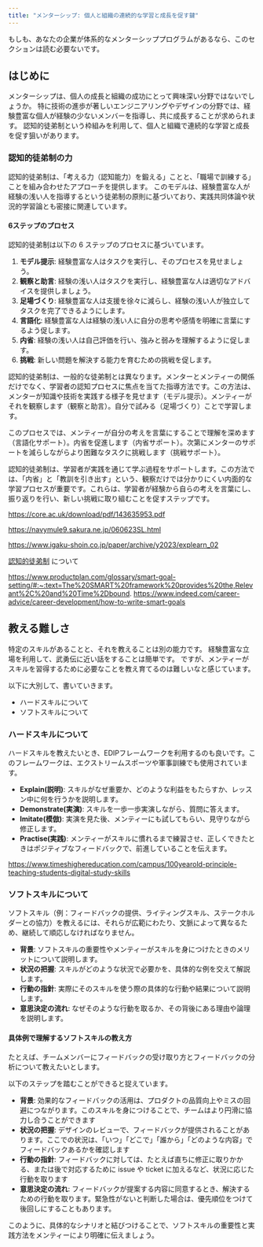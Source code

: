 ```yaml
---
title: "メンターシップ: 個人と組織の連続的な学習と成長を促す鍵"
---
```

もしも、あなたの企業が体系的なメンターシッププログラムがあるなら、このセクションは読む必要ないです。

## はじめに
メンターシップは、個人の成長と組織の成功にとって興味深い分野ではないでしょうか。
特に技術の進歩が著しいエンジニアリングやデザインの分野では、経験豊富な個人が経験の少ないメンバーを指導し、共に成長することが求められます。
認知的徒弟制という枠組みを利用して、個人と組織で連続的な学習と成長を促す狙いがあります。

### 認知的徒弟制の力
認知的徒弟制は、「考える力（認知能力）を鍛える」ことと、「職場で訓練する」ことを組み合わせたアプローチを提供します。
このモデルは、経験豊富な人が経験の浅い人を指導するという徒弟制の原則に基づいており、実践共同体論や状況的学習論とも密接に関連しています。

#### 6ステップのプロセス
認知的徒弟制は以下の 6 ステップのプロセスに基づいています。
1. **モデル提示**: 経験豊富な人はタスクを実行し、そのプロセスを見せましょう。
2. **観察と助言**: 経験の浅い人はタスクを実行し、経験豊富な人は適切なアドバイスを提供しましょう。
3. **足場づくり**: 経験豊富な人は支援を徐々に減らし、経験の浅い人が独立してタスクを完了できるようにします。
4. **言語化**: 経験豊富な人は経験の浅い人に自分の思考や感情を明確に言葉にするよう促します。
5. **内省**: 経験の浅い人は自己評価を行い、強みと弱みを理解するように促します。
6. **挑戦**: 新しい問題を解決する能力を育むための挑戦を促します。

認知的徒弟制は、一般的な徒弟制とは異なります。メンターとメンティーの関係だけでなく、学習者の認知プロセスに焦点を当てた指導方法です。この方法は、メンターが知識や技術を実践する様子を見せます（モデル提示）。メンティーがそれを観察します（観察と助言）。自分で試みる（足場づくり）ことで学習します。

このプロセスでは、メンティーが自分の考えを言葉にすることで理解を深めます（言語化サポート）。内省を促進します（内省サポート）。次第にメンターのサポートを減らしながらより困難なタスクに挑戦します（挑戦サポート）。

認知的徒弟制は、学習者が実践を通じて学ぶ過程をサポートします。この方法では、「内省」と「教訓を引き出す」という、観察だけでは分かりにくい内面的な学習プロセスが重要です。これらは、学習者が経験から自らの考えを言葉にし、振り返りを行い、新しい挑戦に取り組むことを促すステップです。

https://core.ac.uk/download/pdf/143635953.pdf

https://navymule9.sakura.ne.jp/060623SL.html

https://www.igaku-shoin.co.jp/paper/archive/y2023/explearn_02

[認知的徒弟制](https://www.igaku-shoin.co.jp/paper/archive/y2023/explearn_02) について

https://www.productplan.com/glossary/smart-goal-setting/#:~:text=The%20SMART%20framework%20provides%20the,Relevant%2C%20and%20Time%2Dbound.
https://www.indeed.com/career-advice/career-development/how-to-write-smart-goals

## 教える難しさ
特定のスキルがあることと、それを教えることは別の能力です。
経験豊富な立場を利用して、武勇伝に近い話をすることは簡単です。
ですが、メンティーがスキルを習得するために必要なことを教え育てるのは難しいなと感じています。

以下に大別して、書いていきます。
- ハードスキルについて
- ソフトスキルについて

### ハードスキルについて
ハードスキルを教えたいとき、EDIPフレームワークを利用するのも良いです。このフレームワークは、エクストリームスポーツや軍事訓練でも使用されています。

- **Explain(説明)**: スキルがなぜ重要か、どのような利益をもたらすか、レッスン中に何を行うかを説明します。
- **Demonstrate(実演)**: スキルを一歩一歩実演しながら、質問に答えます。
- **Imitate(模倣)**: 実演を見た後、メンティーにも試してもらい、見守りながら修正します。
- **Practise(実践)**: メンティーがスキルに慣れるまで練習させ、正しくできたときはポジティブなフィードバックで、前進していることを伝えます。

https://www.timeshighereducation.com/campus/100yearold-principle-teaching-students-digital-study-skills

### ソフトスキルについて
ソフトスキル（例：フィードバックの提供、ライティングスキル、ステークホルダーとの協力）を教えるには、それらが広範にわたり、文脈によって異なるため、継続して順応しなければなりません。

- **背景**: ソフトスキルの重要性やメンティーがスキルを身につけたときのメリットについて説明します。
- **状況の把握**: スキルがどのような状況で必要かを、具体的な例を交えて解説します。
- **行動の指針**: 実際にそのスキルを使う際の具体的な行動や結果について説明します。
- **意思決定の流れ**: なぜそのような行動を取るか、その背後にある理由や論理を説明します。

#### 具体例で理解するソフトスキルの教え方
たとえば、チームメンバーにフィードバックの受け取り方とフィードバックの分析について教えたいとします。

以下のステップを踏むことができると捉えています。
- **背景**: 効果的なフィードバックの活用は、プロダクトの品質向上やミスの回避につながります。このスキルを身につけることで、チームはより円滑に協力し合うことができます
- **状況の把握**: デザインのレビューで、フィードバックが提供されることがあります。ここでの状況は、「いつ」「どこで」「誰から」「どのような内容」でフィードバックあるかを確認します
- **行動の指針**: フィードバックに対しては、たとえば直ちに修正に取りかかる、または後で対応するために issue や ticket に加えるなど、状況に応じた行動を取ります
- **意思決定の流れ**: フィードバックが提案する内容に同意するとき、解決するための行動を取ります。緊急性がないと判断した場合は、優先順位をつけて後回しにすることもあります。

このように、具体的なシナリオと結びつけることで、ソフトスキルの重要性と実践方法をメンティーにより明確に伝えましょう。